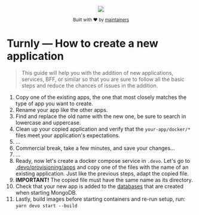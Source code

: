 <div align="center">
  <p align="center">
      <a href="https://turnly.app" target="_blank" rel="noopener">
          <img src="https://raw.githubusercontent.com/turnly/turnly/develop/docs/assets/github-header.png" />
      </a>
  </p>

  <p>
    <sub>
      Built with ❤︎ by
      <a href="/OWNERS.md">
        maintainers
      </a>
    </sub>
  </p>
</div>

# Turnly — How to create a new application

> This guide will help you with the addition of new applications, services, BFF, or
> similar so that you are sure to follow all the basic steps
> and reduce the chances of issues in the addition.

1. Copy one of the existing apps, the one that most closely matches the type of app you want to create.
2. Rename your app like the other apps.
3. Find and replace the old name with the new one, be sure to search in lowercase and uppercase.
4. Clean up your copied application and verify that the `your-app/docker/*` files meet your application's expectations.
5. ...
6. Commercial break, take a few minutes, and save your changes...
7. ...
8. Ready, now let's create a docker compose service in `.devo`. Let's go to [.devo/provisioning/apps](/.devo/provisioning/apps/)
and copy one of the files with the name of an existing application. Just like the previous steps, adapt the copied file.
7. **IMPORTANT!** The copied file must have the same name as its directory.
8. Check that your new app is added to the [databases](/.devo/provisioning/infrastructure/datasources/mongo/init-mongo.sh) that are created when starting MongoDB.
9. Lastly, build images before starting containers and re-run setup, run: `yarn devo start --build`
